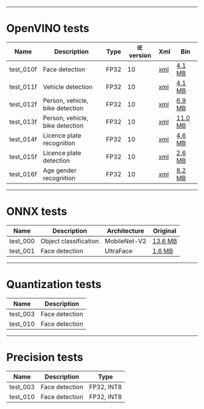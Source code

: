 ----------------------
OpenVINO tests
======================

| Name | Description | Type | IE version | Xml | Bin |
| --- | --- | --- | --- | --- | --- |
| test_010f | Face detection | FP32 | 10 | [xml](https://download.01.org/opencv/2019/open_model_zoo/R4/20200117_150000_models_bin/face-detection-retail-0005/FP32/face-detection-retail-0005.xml) | [4.1 MB](https://download.01.org/opencv/2019/open_model_zoo/R4/20200117_150000_models_bin/face-detection-retail-0005/FP32/face-detection-retail-0005.bin) |
| test_011f | Vehicle detection | FP32 | 10 | [xml](https://download.01.org/opencv/2019/open_model_zoo/R4/20200117_150000_models_bin/vehicle-detection-adas-0002/FP32/vehicle-detection-adas-0002.xml) | [4.1 MB](https://download.01.org/opencv/2019/open_model_zoo/R4/20200117_150000_models_bin/vehicle-detection-adas-0002/FP32/vehicle-detection-adas-0002.bin) |
| test_012f | Person, vehicle, bike detection | FP32 | 10 | [xml](https://download.01.org/opencv/2021/openvinotoolkit/2021.1/open_model_zoo/models_bin/1/person-vehicle-bike-detection-2002/FP32/person-vehicle-bike-detection-2002.xml) | [6.9 MB](https://download.01.org/opencv/2021/openvinotoolkit/2021.1/open_model_zoo/models_bin/1/person-vehicle-bike-detection-2002/FP32/person-vehicle-bike-detection-2002.bin) |
| test_013f | Person, vehicle, bike detection | FP32 | 10 | [xml](https://download.01.org/opencv/2021/openvinotoolkit/2021.1/open_model_zoo/models_bin/1/person-vehicle-bike-detection-crossroad-1016/FP32/person-vehicle-bike-detection-crossroad-1016.xml) | [11.0 MB](https://download.01.org/opencv/2021/openvinotoolkit/2021.1/open_model_zoo/models_bin/1/person-vehicle-bike-detection-crossroad-1016/FP32/person-vehicle-bike-detection-crossroad-1016.xml) |
| test_014f | Licence plate recognition | FP32 | 10 | [xml](https://download.01.org/opencv/2021/openvinotoolkit/2021.1/open_model_zoo/models_bin/2/license-plate-recognition-barrier-0001/FP32/license-plate-recognition-barrier-0001.xml) | [4.6 MB](https://download.01.org/opencv/2021/openvinotoolkit/2021.1/open_model_zoo/models_bin/2/license-plate-recognition-barrier-0001/FP32/license-plate-recognition-barrier-0001.bin) |
| test_015f | Licence plate detection | FP32 | 10 | [xml](https://download.01.org/opencv/2021/openvinotoolkit/2021.1/open_model_zoo/models_bin/2/vehicle-license-plate-detection-barrier-0106/FP32/vehicle-license-plate-detection-barrier-0106.xml) | [2.6 MB](https://download.01.org/opencv/2021/openvinotoolkit/2021.1/open_model_zoo/models_bin/2/vehicle-license-plate-detection-barrier-0106/FP32/vehicle-license-plate-detection-barrier-0106.bin) |
| test_016f | Age gender recognition | FP32 | 10 | [xml](https://download.01.org/opencv/2020/openvinotoolkit/2020.1/open_model_zoo/models_bin/1/age-gender-recognition-retail-0013/FP32/age-gender-recognition-retail-0013.xml) | [8.2 MB](https://download.01.org/opencv/2020/openvinotoolkit/2020.1/open_model_zoo/models_bin/1/age-gender-recognition-retail-0013/FP32/age-gender-recognition-retail-0013.bin) |

----------------------
ONNX tests
======================

| Name | Description | Architecture | Original |
| --- | --- | --- | --- |
| test_000 | Object classification | MobileNet-V2 | [13.6 MB](https://github.com/onnx/models/blob/master/vision/classification/mobilenet/model/mobilenetv2-7.onnx) |
| test_001 | Face detection | UltraFace | [1.6 MB](https://github.com/Linzaer/Ultra-Light-Fast-Generic-Face-Detector-1MB/blob/master/models/onnx/version-RFB-640.onnx) |

----------------------
Quantization tests
======================

| Name | Description |
| --- | --- |
| test_003 | Face detection |
| test_010 | Face detection |

----------------------
Precision tests
======================

| Name | Description | Type |
| --- | --- | --- |
| test_003 | Face detection | FP32, INT8 |
| test_010 | Face detection | FP32, INT8 |

